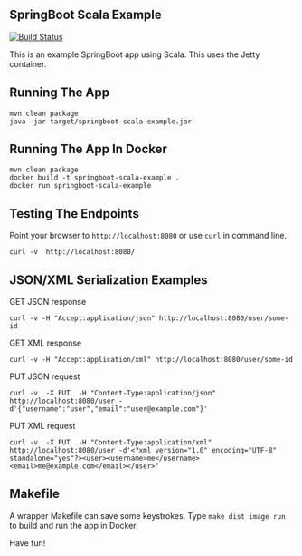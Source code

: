## SpringBoot Scala Example

[![Build Status](https://travis-ci.org/jecklgamis/springboot-scala-example.svg?branch=master)](https://travis-ci.org/jecklgamis/springboot-scala-example)

This is an example SpringBoot app using Scala. This uses the Jetty container.


## Running The App
```
mvn clean package
java -jar target/springboot-scala-example.jar
```

## Running The App In Docker

```
mvn clean package
docker build -t springboot-scala-example .
docker run springboot-scala-example
```


## Testing The Endpoints
Point your browser to `http://localhost:8080` or use `curl` in command line.

```
curl -v  http://localhost:8080/
```

## JSON/XML Serialization Examples

GET JSON response
```
curl -v -H "Accept:application/json" http://localhost:8080/user/some-id
```

GET XML response
```
curl -v -H "Accept:application/xml" http://localhost:8080/user/some-id
```

PUT JSON request
```
curl -v  -X PUT  -H "Content-Type:application/json"  http://localhost:8080/user -d'{"username":"user","email":"user@example.com"}'
```

PUT XML request
```
curl -v  -X PUT  -H "Content-Type:application/xml"  http://localhost:8080/user -d'<?xml version="1.0" encoding="UTF-8" standalone="yes"?><user><username>me</username><email>me@example.com</email></user>'
```

## Makefile
A wrapper Makefile can save some keystrokes. Type `make dist image run` to build and run the app in Docker.

Have fun!



